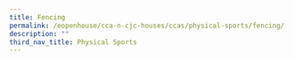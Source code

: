 ```yaml
---
title: Fencing
permalink: /eopenhouse/cca-n-cjc-houses/ccas/physical-sports/fencing/
description: ""
third_nav_title: Physical Sports
---
```

